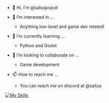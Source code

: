 - 👋 Hi, I’m @saluspopuli
- 👀 I’m interested in ...
  - Anything low-level and game dev related!
  
- 🌱 I’m currently learning ...
  - Python and Godot
    
- 💞️ I’m looking to collaborate on ...
  - Game development

- 📫 How to reach me ...
  - You can reach me on discord at @salius

[![My Skills](https://skillicons.dev/icons?i=arduino,blender,c,cpp,java,mysql,pr,py,godot)](https://skillicons.dev)
<!---
saluspopuli/saluspopuli is a ✨ special ✨ repository because its `README.md` (this file) appears on your GitHub profile.
You can click the Preview link to take a look at your changes.
--->
